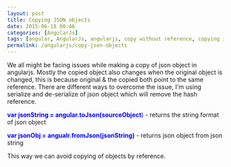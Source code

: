 ```yaml
---
layout: post
title: Copying JSON objects
date: 2015-06-18 00:46
categories: [AngularJs]
tags: [angular, AngularJs, angularjs, copy without reference, copying in angularjs, copying objects, Javascript]
permalink: /angularjs/copy-json-objects
---
```


We all might be facing issues while making a copy of json object in angularjs. Mostly the copied object also changes when the original object is changed, this is because original &amp; the copied both point to the same reference. There are different ways to overcome the issue, I'm using serialize and de-serialize of json object which will remove the hash reference.

<span style="color:#0000ff;"><strong>var jsonString = angular.toJson(sourceObject</strong>)</span> - returns the string format of json object

<strong><span style="color:#0000ff;">var jsonObj = angualr.fromJson(jsonString)</span></strong> - returns json object from json string

This way we can avoid copying of objects by reference.
